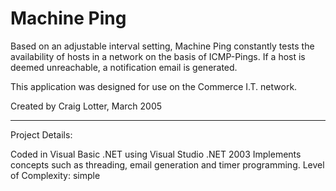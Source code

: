 Machine Ping
============

Based on an adjustable interval setting, Machine Ping constantly tests the availability of hosts in a network on the basis of ICMP-Pings. If a host is deemed unreachable, a notification email is generated.

This application was designed for use on the Commerce I.T. network.

Created by Craig Lotter, March 2005

*********************************

Project Details:

Coded in Visual Basic .NET using Visual Studio .NET 2003
Implements concepts such as threading, email generation and timer programming.
Level of Complexity: simple
